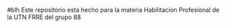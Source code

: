 #blh
Este repositorio esta hecho para la materia Habilitacion Profesional de la UTN FRRE del grupo 88
